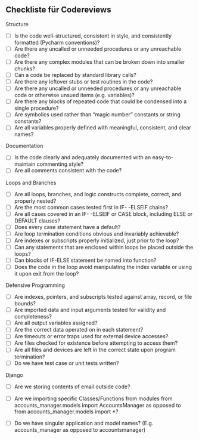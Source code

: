 <h2>Checkliste für Codereviews</h2>

Structure
- [ ] Is the code well-structured, consistent in style, and consistently formatted (Pycharm conventions)?
- [ ] Are there any uncalled or unneeded procedures or any unreachable code?
- [ ] Are there any complex modules that can be broken down into smaller chunks?
- [ ] Can a code be replaced by standard library calls?
- [ ] Are there any leftover stubs or test routines in the code?
- [ ] Are there any uncalled or unneeded procedures or any unreachable code or otherwise unsued items (e.g. variables)?
- [ ] Are there any blocks of repeated code that could be condensed into a single procedure?
- [ ] Are symbolics used rather than “magic number” constants or string constants?
- [ ] Are all variables properly defined with meaningful, consistent, and clear names?

Documentation
- [ ] Is the code clearly and adequately documented with an easy-to-maintain commenting style?
- [ ] Are all comments consistent with the code?

Loops and Branches
- [ ] Are all loops, branches, and logic constructs complete, correct, and properly nested?
- [ ] Are the most common cases tested first in IF- -ELSEIF chains?
- [ ] Are all cases covered in an IF- -ELSEIF or CASE block, including ELSE or DEFAULT clauses?
- [ ] Does every case statement have a default?
- [ ] Are loop termination conditions obvious and invariably achievable?
- [ ] Are indexes or subscripts properly initialized, just prior to the loop?
- [ ] Can any statements that are enclosed within loops be placed outside the loops?
- [ ] Can blocks of IF-ELSE statement be named into function?
- [ ] Does the code in the loop avoid manipulating the index variable or using it upon exit from the loop?

Defensive Programming
- [ ] Are indexes, pointers, and subscripts tested against array, record, or file bounds?
- [ ] Are imported data and input arguments tested for validity and completeness?
- [ ] Are all output variables assigned?
- [ ] Are the correct data operated on in each statement?
- [ ] Are timeouts or error traps used for external device accesses?
- [ ] Are files checked for existence before attempting to access them?
- [ ] Are all files and devices are left in the correct state upon program termination?
- [ ] Do we have test case or unit tests written?

Django
- [ ] Are we storing contents of email outside code?
- [ ] Are we importing specific Classes/Functions from modules from accounts_manager.models import AccountsManager as opposed to from accounts_manager.models import *?
- [ ] Do we have singular application and model names? (E.g. accounts_manager as opposed to accountsmanager)


